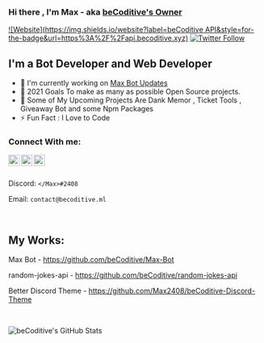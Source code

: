 ### Hi there , I'm Max - aka [beCoditive's Owner](https://github.com/beCoditive)

[![Website](https://img.shields.io/website?label=beCoditive API&style=for-the-badge&url=https%3A%2F%2Fapi.becoditive.xyz)](https://api.becoditive.xyz)
[![Twitter Follow](https://img.shields.io/twitter/follow/BCoditive?color=1DA1F2&logo=twitter&style=for-the-badge)](https://twitter.com/BCoditive)



## I'm a Bot Developer and Web Developer
- 🤖 I'm currently working on [Max Bot Updates](https://github.com/beCoditive/Max-Bot)
- 🥅 2021 Goals To make as many as possible Open Source projects.
- 🤖 Some of My Upcoming Projects Are Dank Memor , Ticket Tools , Giveaway Bot and some Npm Packages
- ⚡ Fun Fact : I Love to Code

### Connect With me: 
 <a href="https://discord.gg/5JtJFEcZeP" rel="nofollow">
  <img alt="beCoditive's Discord" src="https://raw.githubusercontent.com/peterthehan/peterthehan/master/assets/discord.svg" style="max-width:100%;" width="22px" align="left"></a>
  <a href="https://instagram.com/beCoditive" rel="nofollow">
  <img alt="beCoditive's Insta" src="https://www.freepnglogos.com/uploads/instagram-social-media-logo-for-your-works-png-format-19.png" style="max-width:100%;" width="22px" align="left"></a>
 <a href="https://twitter.com/BCoditive" rel="nofollow">
  <img alt="beCoditive's Twitter" src="https://raw.githubusercontent.com/peterthehan/peterthehan/master/assets/twitter.svg" style="max-width:100%;" width="22px" align="left"></a><br><br>

Discord: ``</Max>#2408``

Email: ``contact@becoditive.ml``
  
  
<br>
   

## My Works:
Max Bot - https://github.com/beCoditive/Max-Bot

random-jokes-api - https://github.com/beCoditive/random-jokes-api

Better Discord Theme - https://github.com/Max2408/beCoditive-Discord-Theme
 
<br>

<p align="left">
<img alt="beCoditive's GitHub Stats" src="https://github-readme-stats.codestackr.vercel.app/api?username=Max2408&show_icons=true&hide_border=true" />
</p>

